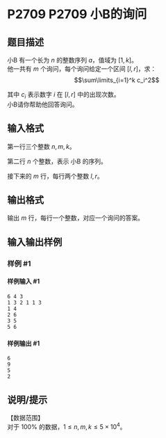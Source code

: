 # P2709 P2709 小B的询问

## 题目描述

小B 有一个长为 $n$ 的整数序列 $a$，值域为 $[1,k]$。  
他一共有 $m$ 个询问，每个询问给定一个区间 $[l,r]$，求：  
$$\sum\limits_{i=1}^k c_i^2$$

其中 $c_i$ 表示数字 $i$ 在 $[l,r]$ 中的出现次数。  
小B请你帮助他回答询问。


## 输入格式

第一行三个整数 $n,m,k$。

第二行 $n$ 个整数，表示 小B 的序列。

接下来的 $m$ 行，每行两个整数 $l,r$。


## 输出格式

输出 $m$ 行，每行一个整数，对应一个询问的答案。


## 输入输出样例

### 样例 #1

#### 样例输入 #1

```
6 4 3
1 3 2 1 1 3
1 4
2 6
3 5
5 6
```

#### 样例输出 #1

```
6
9
5
2
```

## 说明/提示

【数据范围】   
对于 $100\%$ 的数据，$1\le n,m,k \le 5\times 10^4$。

